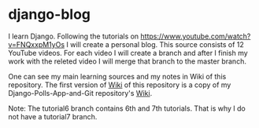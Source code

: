 # django-blog

I learn Django. Following the tutorials on https://www.youtube.com/watch?v=FNQxxpM1yOs I will create a personal blog. This source consists of 12 YouTube videos. For each video I will create a branch and after I finish my work with the releted video I will merge that branch to the master branch.

One can see my main learning sources and my notes in Wiki of this repository. The first version of [Wiki](https://github.com/ciyatg/django-blog/wiki) of this repository is a copy of my Django-Polls-App-and-Git repository's [Wiki](https://github.com/ciyatg/Django-Polls-App-and-Git/wiki).

Note: The tutorial6 branch contains 6th and 7th tutorials. That is why I do not have a tutorial7 branch.
